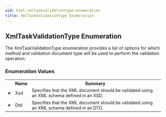 ```yaml
---
uid: biml-xmltaskvalidationtype-enumeration
title: XmlTaskValidationType Enumeration
---
```


## XmlTaskValidationType Enumeration

<div class="LanguageSummary"><div class ="SummaryItem">The XmlTaskValidationType enumeration provides a list of options for which method and validation document type will be used to perform the validation operation.</div></div>
<div class="EnumValueGroup">

### Enumeration Values

<table id="EnumValue" class="MemberList"><tbody><tr><th class="MemberTypeIconColumnHeader">&nbsp;</th><th class="MemberNameColumnHeader">Name</th><th class="MemberSummaryColumnHeader">Summary</th></tr><tr class="cd0"><td align="center" class="MemberTypeIcon"><img src="enumValue.png"></img></td><td class="MemberName">Xsd</td><td class="MemberSummary"><div class ="SummaryItem">Specifies that the XML document should be validated using an XML schema defined in an XSD.</div></td></tr><tr class="cd1"><td align="center" class="MemberTypeIcon"><img src="enumValue.png"></img></td><td class="MemberName">Dtd</td><td class="MemberSummary"><div class ="SummaryItem">Specifies that the XML document should be validated using an XML schema defined in an DTD.</div></td></tr></tbody></table>
</div>